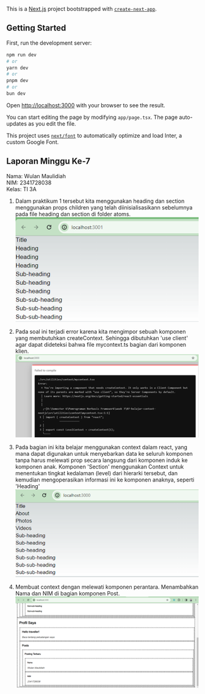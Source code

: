 This is a [Next.js](https://nextjs.org/) project bootstrapped with [`create-next-app`](https://github.com/vercel/next.js/tree/canary/packages/create-next-app).

## Getting Started

First, run the development server:

```bash
npm run dev
# or
yarn dev
# or
pnpm dev
# or
bun dev
```

Open [http://localhost:3000](http://localhost:3000) with your browser to see the result.

You can start editing the page by modifying `app/page.tsx`. The page auto-updates as you edit the file.

This project uses [`next/font`](https://nextjs.org/docs/basic-features/font-optimization) to automatically optimize and load Inter, a custom Google Font.

## Laporan Minggu Ke-7
Nama: Wulan Maulidiah <br>
NIM: 2341728038 <br>
Kelas: TI 3A

1. Dalam praktikum 1 tersebut kita menggunakan heading dan section menggunakan props children yang telah diinisialisasikann sebelumnya pada file heading dan section di folder atoms. <br>
![Screenshoot](assets-report/W07-1.png) 

2. Pada soal ini terjadi error karena kita mengimpor sebuah komponen yang membutuhkan createContext. Sehingga dibutuhkan 'use client' agar dapat dideteksi bahwa file mycontext.ts bagian dari komponen klien.
![Screenshoot](assets-report/W07-2.png) 

3. Pada bagian ini kita belajar menggunakan context dalam react, yang mana dapat digunakan untuk menyebarkan data ke seluruh komponen tanpa harus melewati prop secara langsung dari komponen induk ke komponen anak. Komponen 'Section' menggunakan Context untuk menentukan tingkat kedalaman (level) dari hierarki tersebut, dan kemudian mengoperasikan informasi ini ke komponen anaknya, seperti 'Heading'
![Screenshoot](assets-report/W07-3.png) 

4. Membuat context dengan melewati komponen perantara. Menambahkan Nama dan NIM di bagian komponen Post.
![Screenshoot](assets-report/W07-4.png)
